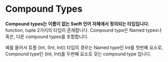 # Compound Types

**Compound types는 이름이 없는 Swift 언어 자체에서 정의되는 타입입니다.** function, tuple 2가지의 타입이 존재합니다. Compound type은 Named types나 혹은, 다른 compound types를 포함합니다.

예를 들어서 튜플 (Int, (Int, Int)) 타입의 경우는 Named type인 Int를 첫번째 요소로, Compound type인 (Int, Int)를 두번째 요소로 갖는 compound type 입니다.
